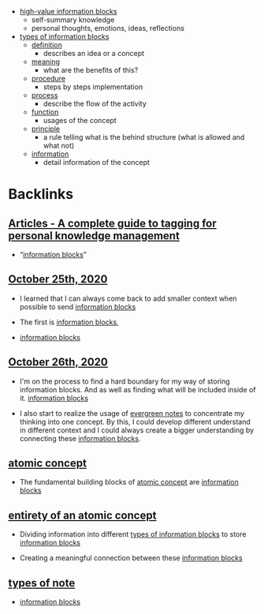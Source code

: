 - [high-value information blocks](<high-value information blocks.md>)
    - self-summary knowledge
    - personal thoughts, emotions, ideas, reflections
- [types of information blocks](<types of information blocks.md>)
    - [definition](<definition.md>)
        - describes an idea or a concept
    - [meaning](<meaning.md>)
        - what are the benefits of this?
    - [procedure](<procedure.md>)
        - steps by steps implementation
    - [process](<process.md>)
        - describe the flow of the activity
    - [function](<function.md>)
        - usages of the concept
    - [principle](<principle.md>)
        - a rule telling what is the behind structure (what is allowed and what not)
    - [information](<information.md>)
        - detail information of the concept

# Backlinks
## [Articles - A complete guide to tagging for personal knowledge management](<Articles - A complete guide to tagging for personal knowledge management.md>)
- “[information blocks](<information blocks.md>)”

## [October 25th, 2020](<October 25th, 2020.md>)
- I learned that I can always come back to add smaller context when possible to send [information blocks](<information blocks.md>)

- The first is [information blocks](<information blocks.md>),

- [information blocks](<information blocks.md>)

## [October 26th, 2020](<October 26th, 2020.md>)
- I'm on the process to find a hard boundary for my way of storing information blocks. And as well as finding what will be included inside of it. [information blocks](<information blocks.md>)

- I also start to realize the usage of [evergreen notes](<evergreen notes.md>) to concentrate my thinking into one concept. By this, I could develop different understand in different context and I could always create a bigger understanding by connecting these [information blocks](<information blocks.md>).

## [atomic concept](<atomic concept.md>)
- The fundamental building blocks of [atomic concept](<atomic concept.md>) are [information blocks](<information blocks.md>)

## [entirety of an atomic concept](<entirety of an atomic concept.md>)
- Dividing information into different [types of information blocks](<types of information blocks.md>) to store [information blocks](<information blocks.md>)

- Creating a meaningful connection between these [information blocks](<information blocks.md>)

## [types of note](<types of note.md>)
- [information blocks](<information blocks.md>)

